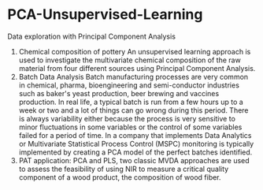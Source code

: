 # PCA-Unsupervised-Learning
Data exploration with Principal Component Analysis
1) Chemical composition of pottery
An unsupervised learning approach is used to investigate the multivariate chemical composition of the raw material from four different sources using Principal Component Analysis.
2) Batch Data Analysis
Batch manufacturing processes are very common in chemical, pharma, bioengineering and semi-conductor industries such as baker's yeast production, beer brewing and vaccines production. In real life, a typical batch is run from a few hours up to a week or two and a lot of things can go wrong during this period. There is always variability either because the process is very sensitive to minor fluctuations in some variables or the control of some variables failed for a period of time.
In a company that implements Data Analytics or Multivariate Statistical Process Control (MSPC) monitoring is typically implemented by creating a PCA model of the perfect batches identified.
3) PAT application:
PCA and PLS, two classic MVDA approaches are used to assess the feasibility of using NIR to measure a critical quality component of a wood product, the composition of wood fiber.
